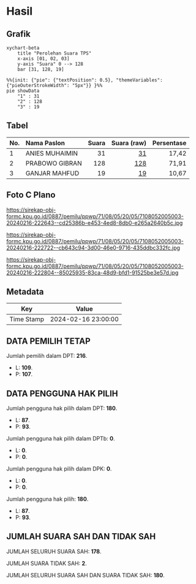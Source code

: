 # Hasil

## Grafik

```mermaid
xychart-beta
    title "Perolehan Suara TPS"
    x-axis [01, 02, 03]
    y-axis "Suara" 0 --> 128
    bar [31, 128, 19]
```

```mermaid
%%{init: {"pie": {"textPosition": 0.5}, "themeVariables": {"pieOuterStrokeWidth": "5px"}} }%%
pie showData
    "1" : 31
    "2" : 128
    "3" : 19
```

## Tabel

| No. | Nama Paslon    | Suara | Suara (raw) | Persentase |
|:--- |:-------------- | -----:| -----------:| ----------:|
| 1   | ANIES MUHAIMIN | 31    | [31][p-1]   | 17,42      |
| 2   | PRABOWO GIBRAN | 128   | [128][p-2]  | 71,91      |
| 3   | GANJAR MAHFUD  | 19    | [19][p-3]   | 10,67      |


[p-1]: https://github.com/gigit-pemilu/pemilu-2024-71-sulawesi-utara/blob/main/pilpres/hitung-suara/sub/71-sulawesi-utara/sub/08-bolaang-mongondow-utara/sub/05-kaidipang/sub/2005-pontak/sub/003-tps/sub/paslon-1.txt
[p-2]: https://github.com/gigit-pemilu/pemilu-2024-71-sulawesi-utara/blob/main/pilpres/hitung-suara/sub/71-sulawesi-utara/sub/08-bolaang-mongondow-utara/sub/05-kaidipang/sub/2005-pontak/sub/003-tps/sub/paslon-2.txt
[p-3]: https://github.com/gigit-pemilu/pemilu-2024-71-sulawesi-utara/blob/main/pilpres/hitung-suara/sub/71-sulawesi-utara/sub/08-bolaang-mongondow-utara/sub/05-kaidipang/sub/2005-pontak/sub/003-tps/sub/paslon-3.txt

## Foto C Plano

https://sirekap-obj-formc.kpu.go.id/0887/pemilu/ppwp/71/08/05/20/05/7108052005003-20240216-222643--cd25386b-e453-4ed8-8db0-e265a2640b5c.jpg

https://sirekap-obj-formc.kpu.go.id/0887/pemilu/ppwp/71/08/05/20/05/7108052005003-20240216-222722--cb643c94-3d00-46e0-9716-435ddbc332fc.jpg

https://sirekap-obj-formc.kpu.go.id/0887/pemilu/ppwp/71/08/05/20/05/7108052005003-20240216-222804--85025935-83ca-48d9-bfd1-91525be3e57d.jpg


## Metadata

| Key        | Value               |
| ---------- | ------------------- |
| Time Stamp | 2024-02-16 23:00:00 |


## DATA PEMILIH TETAP

Jumlah pemilih dalam DPT: **216**.
 * L: **109**.
 * P: **107**.

## DATA PENGGUNA HAK PILIH

Jumlah pengguna hak pilih dalam DPT: **180**.
 * L: **87**.
 * P: **93**.

Jumlah pengguna hak pilih dalam DPTb: **0**.
 * L: **0**.
 * P: **0**.

Jumlah pengguna hak pilih dalam DPK: **0**.
 * L: **0**.
 * P: **0**.

Jumlah pengguna hak pilih: **180**.
 * L: **87**.
 * P: **93**.

## JUMLAH SUARA SAH DAN TIDAK SAH

JUMLAH SELURUH SUARA SAH: **178**.

JUMLAH SUARA TIDAK SAH: **2**.

JUMLAH SELURUH SUARA SAH DAN SUARA TIDAK SAH: **180**.


